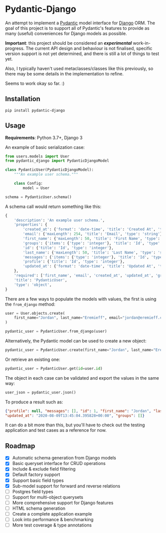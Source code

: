 # Pydantic-Django

An attempt to implement a [Pydantic](https://pydantic-docs.helpmanual.io/) model interface for [Django](https://www.djangoproject.com/) ORM. The goal of this project is to support all of Pydantic's features to provide as many (useful) conveniences for Django models as possible.

**Important**: this project should be considered an ***experimental*** work-in-progress. The current API design and behaviour is not finalised, specific version support is not yet determined, and there is still a lot of things to test yet.

Also, I typically haven't used metaclasses/classes like this previously, so there may be some details in the implementation to refine. 

Seems to work okay so far. :)

## Installation

```
pip install pydantic-django
```

## Usage

**Requirements**: Python 3.7+, Django 3

An example of basic serialization case:

```python
from users.models import User
from pydantic_django import PydanticDjangoModel

class PydanticUser(PydanticDjangoModel):
    """An example user schema."""

    class Config:
        model = User

schema = PydanticUser.schema()
```

A schema call would return something like this:

```python
{
    'description': 'An example user schema.',
    'properties': {
        'created_at': {'format': 'date-time', 'title': 'Created At', 'type': 'string'},
        'email': {'maxLength': 254, 'title': 'Email', 'type': 'string'},
        'first_name': {'maxLength': 50, 'title': 'First Name', 'type': 'string'},
        'groups': {'items': {'type': 'integer'}, 'title': 'Id', 'type': 'array'},
        'id': {'title': 'Id', 'type': 'integer'},
        'last_name': {'maxLength': 50, 'title': 'Last Name', 'type': 'string'},
        'messages': {'items': {'type': 'integer'}, 'title': 'Id', 'type': 'array'},
        'profile': {'title': 'Id', 'type': 'integer'},
        'updated_at': {'format': 'date-time', 'title': 'Updated At', 'type': 'string'},
    },
    'required': ['first_name', 'email', 'created_at', 'updated_at', 'groups'],
    'title': 'PydanticUser',
    'type': 'object',
}
```

There are a few ways to populate the models with values, the first is using the `from_django` method:

```python
user = User.objects.create(
    first_name="Jordan", last_name="Eremieff", email="jordan@eremieff.com"
)

pydantic_user = PydanticUser.from_django(user)
```

Alternatively, the Pydantic model can be used to create a new object:

```python
pydantic_user = PydanticUser.create(first_name="Jordan", last_name="Eremieff", email="jordan@eremieff.com")
```

Or retrieve an existing one:

```python
pydantic_user = PydanticUser.get(id=user.id)
```

The object in each case can be validated and export the values in the same way:

```python
user_json = pydantic_user.json()
```

To produce a result such as:

```json
{"profile": null, "messages": [], "id": 1, "first_name": "Jordan", "last_name": "Eremieff", "email": "jordan@eremieff.com", "created_at": "2020-08-09T13:45:04.395787+00:00",
"updated_at": "2020-08-09T13:45:04.395828+00:00", "groups": []}
```

It can do a bit more than this, but you'll have to check out the testing application and test cases as a reference for now.

## Roadmap

- [x] Automatic schema generation from Django models
- [x] Basic queryset interface for CRUD operations
- [x] Include & exclude field filtering
- [x] Default factory support
- [x] Support basic field types
- [x] Sub-model support for forward and reverse relations
- [ ] Postgres field types
- [ ] Support for multi-object querysets
- [ ] More comprehensive support for Django features
- [ ] HTML schema generation
- [ ] Create a complete application example
- [ ] Look into performance & benchmarking
- [ ] More test coverage & type annotations
